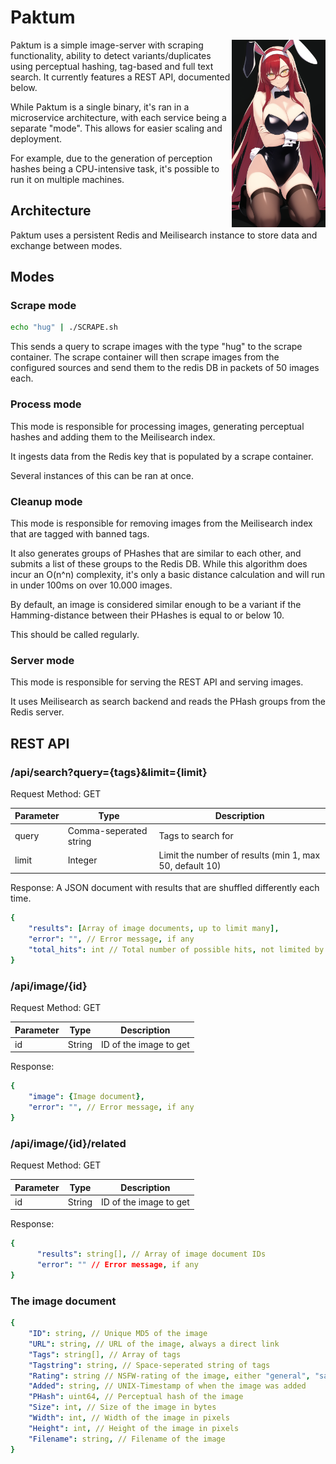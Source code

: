 # Paktum
<img src="logo.png" width="150" height="300" align="right" alt="Paktum's mascot">

Paktum is a simple image-server with scraping functionality, ability to detect variants/duplicates using perceptual hashing, tag-based and full text search. It currently features a REST API, documented below.

While Paktum is a single binary, it's ran in a microservice architecture, with each service being a separate "mode". This allows for easier scaling and deployment.

For example, due to the generation of perception hashes being a CPU-intensive task, it's possible to run it on multiple machines.

## Architecture

Paktum uses a persistent Redis and Meilisearch instance to store data and exchange between modes.


## Modes

### Scrape mode
```bash
echo "hug" | ./SCRAPE.sh
```

This sends a query to scrape images with the type "hug"  to the scrape container.
The scrape container will then scrape images from the configured sources and send them to the redis DB in packets of 50 images each.

### Process mode
This mode is responsible for processing images, generating perceptual hashes and adding them to the Meilisearch index.

It ingests data from the Redis key that is populated by a scrape container.

Several instances of this can be ran at once.

### Cleanup mode
This mode is responsible for removing images from the Meilisearch index that are tagged with banned tags.

It also generates groups of PHashes that are similar to each other, and submits a list of these groups to the Redis DB.
While this algorithm does incur an O(n^n) complexity, it's only a basic distance calculation and will run in under 100ms on over 10.000 images.

By default, an image is considered similar enough to be a variant if the Hamming-distance between their PHashes is equal to or below 10.

This should be called regularly.

### Server mode
This mode is responsible for serving the REST API and serving images.

It uses Meilisearch as search backend and reads the PHash groups from the Redis server.

## REST API

### /api/search?query={tags}&limit={limit}
Request Method: GET

| Parameter | Type                   | Description                                             |
|-----------|------------------------|---------------------------------------------------------|
| query     | Comma-seperated string | Tags to search for                                      |
| limit     | Integer                | Limit the number of results (min 1, max 50, default 10) |

Response:
A JSON document with results that are shuffled differently each time.
    
```yaml
{
    "results": [Array of image documents, up to limit many],
    "error": "", // Error message, if any
    "total_hits": int // Total number of possible hits, not limited by limit
}
```

### /api/image/{id}
Request Method: GET

| Parameter | Type                   | Description                                             |
|-----------|------------------------|---------------------------------------------------------|
| id        | String                 | ID of the image to get                                  |

Response:

```yaml
{
    "image": {Image document},
    "error": "", // Error message, if any
}
```

### /api/image/{id}/related
Request Method: GET

| Parameter | Type                   | Description                                             |
|-----------|------------------------|---------------------------------------------------------|
| id        | String                 | ID of the image to get                                  |

Response:
```yaml
{
      "results": string[], // Array of image document IDs
      "error": "" // Error message, if any
}
```

### The image document
```yaml
{
    "ID": string, // Unique MD5 of the image
    "URL": string, // URL of the image, always a direct link
    "Tags": string[], // Array of tags
    "Tagstring": string, // Space-seperated string of tags
    "Rating": string // NSFW-rating of the image, either "general", "safe", "questionable" or "explicit"
    "Added": string, // UNIX-Timestamp of when the image was added
    "PHash": uint64, // Perceptual hash of the image
    "Size": int, // Size of the image in bytes
    "Width": int, // Width of the image in pixels
    "Height": int, // Height of the image in pixels
    "Filename": string, // Filename of the image
}
```
